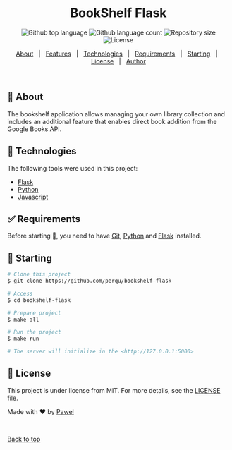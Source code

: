 <h1 align="center">BookShelf Flask</h1>


<p align="center">
  <img alt="Github top language" src="https://img.shields.io/github/languages/top/perqu/bookshelf-flask?color=56BEB8">

  <img alt="Github language count" src="https://img.shields.io/github/languages/count/perqu/bookshelf-flask?color=56BEB8">

  <img alt="Repository size" src="https://img.shields.io/github/repo-size/perqu/bookshelf-flask?color=56BEB8">

  <img alt="License" src="https://img.shields.io/github/license/perqu/bookshelf-flask?color=56BEB8">

  <!-- <img alt="Github issues" src="https://img.shields.io/github/issues/perqu/bookshelf---flask?color=56BEB8" /> -->

  <!-- <img alt="Github forks" src="https://img.shields.io/github/forks/perqu/bookshelf---flask?color=56BEB8" /> -->

  <!-- <img alt="Github stars" src="https://img.shields.io/github/stars/perqu/bookshelf---flask?color=56BEB8" /> -->
</p>

<!-- Status -->

<!-- <h4 align="center">
	🚧  BookShelf   Flask 🚀 Under construction...  🚧
</h4>

<hr> -->

<p align="center">
  <a href="#dart-about">About</a> &#xa0; | &#xa0; 
  <a href="#sparkles-features">Features</a> &#xa0; | &#xa0;
  <a href="#rocket-technologies">Technologies</a> &#xa0; | &#xa0;
  <a href="#white_check_mark-requirements">Requirements</a> &#xa0; | &#xa0;
  <a href="#checkered_flag-starting">Starting</a> &#xa0; | &#xa0;
  <a href="#memo-license">License</a> &#xa0; | &#xa0;
  <a href="https://github.com/perqu" target="_blank">Author</a>
</p>

<br>

## :dart: About

The bookshelf application allows managing your own library collection and includes an additional feature that enables direct book addition from the Google Books API.

## :rocket: Technologies

The following tools were used in this project:

- [Flask](https://flask.palletsprojects.com/en/2.3.x/)
- [Python](https://www.python.org/)
- [Javascript](https://www.javascript.com/)

## :white_check_mark: Requirements

Before starting :checkered_flag:, you need to have [Git](https://git-scm.com), [Python](https://www.python.org/) and [Flask](https://flask.palletsprojects.com/en/2.3.x/) installed.

## :checkered_flag: Starting

```bash
# Clone this project
$ git clone https://github.com/perqu/bookshelf-flask

# Access
$ cd bookshelf-flask

# Prepare project
$ make all

# Run the project
$ make run

# The server will initialize in the <http://127.0.0.1:5000>
```

## :memo: License

This project is under license from MIT. For more details, see the [LICENSE](LICENSE.md) file.

Made with :heart: by <a href="https://github.com/perqu" target="_blank">Pawel</a>

&#xa0;

<a href="#top">Back to top</a>

